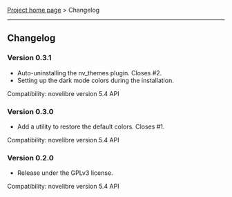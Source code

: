 [Project home page](../) > Changelog

------------------------------------------------------------------------

## Changelog

### Version 0.3.1

- Auto-uninstalling the nv_themes plugin. Closes #2.
- Setting up the dark mode colors during the installation.

Compatibility: novelibre version 5.4 API


### Version 0.3.0

- Add a utility to restore the default colors. Closes #1.

Compatibility: novelibre version 5.4 API


### Version 0.2.0

- Release under the GPLv3 license.

Compatibility: novelibre version 5.4 API
